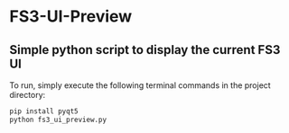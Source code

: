 # FS3-UI-Preview
## Simple python script to display the current FS3 UI 
To run, simply execute the following terminal commands in the project directory:  
```bash
pip install pyqt5
python fs3_ui_preview.py
```
